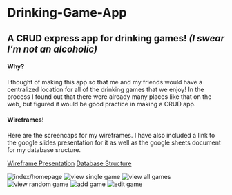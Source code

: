 # Drinking-Game-App
## A CRUD express app for drinking games! _(I swear I'm not an alcoholic)_

#### Why?
I thought of making this app so that me and my friends would have a centralized location for all of the drinking games that we enjoy! In the process I found out that there were already many places like that on the web, but figured it would be good practice in making a CRUD app.

#### Wireframes!
Here are the screencaps for my wireframes. I have also included a link to the google slides presentation for it as well as the google sheets document for my database sructure.

[Wireframe Presentation](https://docs.google.com/presentation/d/19A8OUJyFJgEQtx4yNHNqhSfDQoEqYV-c5JLxW8pouWI/edit?usp=sharing)
[Database Structure](https://docs.google.com/spreadsheets/d/14tWPtNeHmzepu1BY-fiOcLowoJOsB_KHxzHTVSQ_DdI/edit?usp=sharing)


![index/homepage](http://i.imgur.com/Em0jqVj.png)
![view single game](http://i.imgur.com/AMy89nm.png)
![view all games](http://i.imgur.com/nfj74Z2.png)
![view random game](http://i.imgur.com/JVlG5oN.png)
![add game](http://i.imgur.com/BOu9nPg.png)
![edit game](http://i.imgur.com/1RabETh.png)